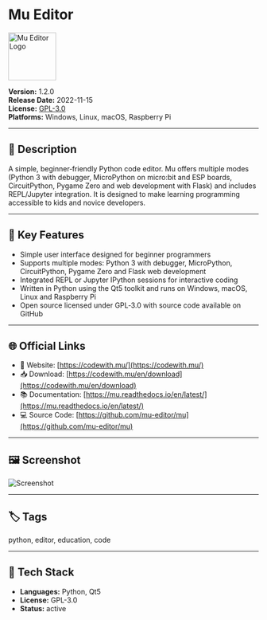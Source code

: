 # Mu Editor

<img src="https://codewith.mu/img/brand.png" alt="Mu Editor Logo" style="height: 96px;" />

**Version:** 1.2.0  
**Release Date:** 2022-11-15  
**License:** [GPL-3.0](https://github.com/mu-editor/mu/blob/master/LICENSE)  
**Platforms:** Windows, Linux, macOS, Raspberry Pi  

---

## 🧩 Description

A simple, beginner‑friendly Python code editor. Mu offers multiple modes (Python 3 with debugger, MicroPython on micro:bit and ESP boards, CircuitPython, Pygame Zero and web development with Flask) and includes REPL/Jupyter integration. It is designed to make learning programming accessible to kids and novice developers.

---

## 🚀 Key Features

<!-- FEATURES:START -->
- Simple user interface designed for beginner programmers
- Supports multiple modes: Python 3 with debugger, MicroPython, CircuitPython, Pygame Zero and Flask web development
- Integrated REPL or Jupyter IPython sessions for interactive coding
- Written in Python using the Qt5 toolkit and runs on Windows, macOS, Linux and Raspberry Pi
- Open source licensed under GPL‑3.0 with source code available on GitHub
<!-- FEATURES:END -->

---

## 🌐 Official Links

- 🔗 Website: [https://codewith.mu/](https://codewith.mu/)
- 📥 Download: [https://codewith.mu/en/download](https://codewith.mu/en/download)
- 📚 Documentation: [https://mu.readthedocs.io/en/latest/](https://mu.readthedocs.io/en/latest/)
- 💻 Source Code: [https://github.com/mu-editor/mu](https://github.com/mu-editor/mu)

---

## 🖼️ Screenshot

![Screenshot](https://codewith.mu/img/en/mu.gif)

---

## 🏷️ Tags

python, editor, education, code

---

## 🔧 Tech Stack

- **Languages:** Python, Qt5
- **License:** GPL-3.0
- **Status:** active
